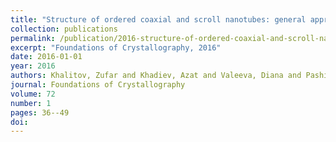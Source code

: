 ```yaml
---
title: "Structure of ordered coaxial and scroll nanotubes: general approach"
collection: publications
permalink: /publication/2016-structure-of-ordered-coaxial-and-scroll-nanotubes-/
excerpt: "Foundations of Crystallography, 2016"
date: 2016-01-01
year: 2016
authors: Khalitov, Zufar and Khadiev, Azat and Valeeva, Diana and Pashin, Dmitry
journal: Foundations of Crystallography
volume: 72
number: 1
pages: 36--49
doi: 
---
```

